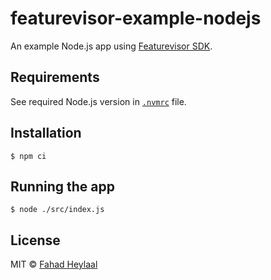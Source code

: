 # featurevisor-example-nodejs

An example Node.js app using [Featurevisor SDK](https://featurevisor.com).

## Requirements

See required Node.js version in [`.nvmrc`](./.nvmrc) file.

## Installation

```
$ npm ci
```

## Running the app

```
$ node ./src/index.js
```

## License

MIT © [Fahad Heylaal](https://fahad19.com)
